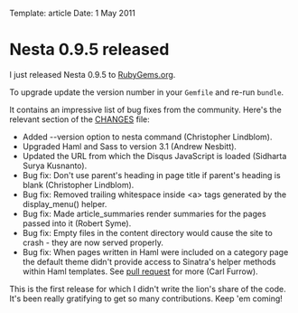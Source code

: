 Template: article
Date: 1 May 2011

# Nesta 0.9.5 released

I just released Nesta 0.9.5 to [RubyGems.org][rubygems].

To upgrade update the version number in your `Gemfile` and re-run
`bundle`.

It contains an impressive list of bug fixes from the community. Here's
the relevant section of the [CHANGES][changelog] file:

 * Added --version option to nesta command (Christopher Lindblom).
 * Upgraded Haml and Sass to version 3.1 (Andrew Nesbitt).
 * Updated the URL from which the Disqus JavaScript is loaded
   (Sidharta Surya Kusnanto).
 * Bug fix: Don't use parent's heading in page title if parent's heading
   is blank (Christopher Lindblom).
 * Bug fix: Removed trailing whitespace inside &lt;a&gt; tags generated
   by the display_menu() helper.
 * Bug fix: Made article_summaries render summaries for the pages
   passed into it (Robert Syme).
 * Bug fix: Empty files in the content directory would cause the site to
   crash - they are now served properly.
 * Bug fix: When pages written in Haml were included on a category page
   the default theme didn't provide access to Sinatra's helper methods
   within Haml templates. See [pull request][18] for more 
   (Carl Furrow).

This is the first release for which I didn't write the lion's share of
the code. It's been really gratifying to get so many contributions. Keep
'em coming!

[rubygems]: http://rubygems.org/gems/nesta
[changelog]: https://github.com/gma/nesta/blob/master/CHANGES
[18]: https://github.com/gma/nesta/pull/18
